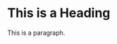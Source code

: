 <html>
<head>
<title>Hello world</title>
</head>
<body>

<h1>This is a Heading</h1>
<p>This is a paragraph.</p>

</body>
</html>
